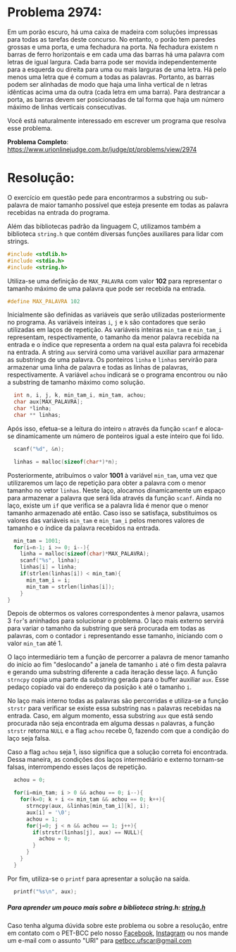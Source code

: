 
# Problema 2974:    

Em um porão escuro, há uma caixa de madeira com soluções impressas para todas as tarefas deste concurso. No entanto, o porão tem paredes grossas e uma porta, e uma fechadura na porta. Na fechadura existem n barras de ferro horizontais e em cada uma das barras há uma palavra com letras de igual largura. Cada barra pode ser movida independentemente para a esquerda ou direita para uma ou mais larguras de uma letra. Há pelo menos uma letra que é comum a todas as palavras. Portanto, as barras podem ser alinhadas de modo que haja uma linha vertical de n letras idênticas acima uma da outra (cada letra em uma barra). Para destrancar a porta, as barras devem ser posicionadas de tal forma que haja um número máximo de linhas verticais consecutivas.

Você está naturalmente interessado em escrever um programa que resolva esse problema.


**Problema Completo**: https://www.urionlinejudge.com.br/judge/pt/problems/view/2974


# Resolução:
O exercício em questão pede para encontrarmos a substring ou sub-palavra de maior tamanho possível que esteja presente em todas as palavra recebidas na entrada do programa.

Além das bibliotecas padrão da linguagem C, utilizamos também a biblioteca `string.h` que contém diversas funções auxiliares para lidar com strings.

```c
#include <stdlib.h>
#include <stdio.h>
#include <string.h>
```

Utiliza-se uma definição de `MAX_PALAVRA` com valor **102** para representar o tamanho máximo de uma palavra que pode ser recebida na entrada.

```c
#define MAX_PALAVRA 102
```

Inicialmente são definidas as variáveis que serão utilizadas posteriormente no programa. As variáveis inteiras `i`, `j` e `k` são contadores que serão utilizadas em laços de repetição. As variáveis inteiras `min_tam` e `min_tam_i` representam, respectivamente, o tamanho da menor palavra recebida na entrada e o índice que representa a ordem na qual esta palavra foi recebida na entrada. A string `aux` servirá como uma variável auxiliar para armazenar as substrings de uma palavra. Os ponteiros `linha` e `linhas` servirão para armazenar uma linha de palavra e todas as linhas de palavras, respectivamente. A variável `achou` indicará se o programa encontrou ou não a substring de tamanho máximo como solução.

```c
  int n, i, j, k, min_tam_i, min_tam, achou;
  char aux[MAX_PALAVRA];
  char *linha;
  char ** linhas;
```
Após isso, efetua-se a leitura do inteiro `n` através da função `scanf` e aloca-se dinamicamente um número de ponteiros igual a este inteiro que foi lido.

```c
  scanf("%d", &n);

  linhas = malloc(sizeof(char*)*n);
```

Posteriormente, atribuímos o valor **1001** à variável `min_tam`, uma vez que utilizaremos um laço de repetição para obter a palavra com o menor tamanho no vetor `linhas`. Neste laço, alocamos dinamicamente um espaço para armazenar a palavra que será lida através da função `scanf`. Ainda no laço, existe um `if` que verifica se a palavra lida é menor que o menor tamanho armazenado até então. Caso isso se satisfaça, substituímos os valores das variáveis `min_tam` e `min_tam_i` pelos menores valores de tamanho e o índice da palavra recebidos na entrada.

```c
  min_tam = 1001;
  for(i=n-1; i >= 0; i--){
    linha = malloc(sizeof(char)*MAX_PALAVRA);
    scanf("%s", linha);
    linhas[i] = linha;
    if(strlen(linhas[i]) < min_tam){
      min_tam_i = i;
      min_tam = strlen(linhas[i]);
    }
}
```
Depois de obtermos os valores correspondentes à menor palavra, usamos 3 `for`'s aninhados para solucionar o problema. O laço mais externo servirá para variar o tamanho da substring que será procurada em todas as palavras, com o contador `i` representando esse tamanho, iniciando com o valor `min_tam` até 1.

 O laço intermediário tem a função de percorrer a palavra de menor tamanho do início ao fim "deslocando" a janela de tamanho `i` até o fim desta palavra e gerando uma substring diferente a cada iteração desse laço. A função `strncpy` copia uma parte da substring gerada para o buffer auxiliar `aux`. Esse pedaço copiado vai do endereço da posição `k` até o tamanho `i`.

No laço mais interno todas as palavras são percorridas e utiliza-se a função `strstr` para verificar se existe essa substring nas `n` palavras recebidas na entrada. Caso, em algum momento, essa substring `aux` que está sendo procurada não seja encontrada em alguma dessas `n` palavras, a função `strstr` retorna `NULL` e a flag `achou` recebe 0, fazendo com que a condição do laço seja falsa.

Caso a flag `achou` seja 1, isso significa que a solução correta foi encontrada. Dessa maneira, as condições dos laços intermediário e externo tornam-se falsas, interrompendo esses laços de repetição.

```c
  achou = 0;

  for(i=min_tam; i > 0 && achou == 0; i--){
    for(k=0; k + i <= min_tam && achou == 0; k++){
      strncpy(aux, &linhas[min_tam_i][k], i);
      aux[i] = '\0';
      achou = 1;
      for(j=0; j < n && achou == 1; j++){
        if(strstr(linhas[j], aux) == NULL){
          achou = 0;
        }
      }
    }
  }
```

Por fim, utiliza-se o `printf` para apresentar a solução na saída.

```c
  printf("%s\n", aux);
```

##### Para aprender um pouco mais sobre a biblioteca string.h: [string.h](http://linguagemc.com.br/a-biblioteca-string-h/)

Caso tenha alguma dúvida sobre este problema ou sobre a resolução, entre em contato com o PET-BCC pelo nosso
[Facebook](https://www.facebook.com/petbcc/),
[Instagram](https://www.instagram.com/petbcc.ufscar/)
ou nos mande um e-mail com o assunto "URI" para  petbcc.ufscar@gmail.com
